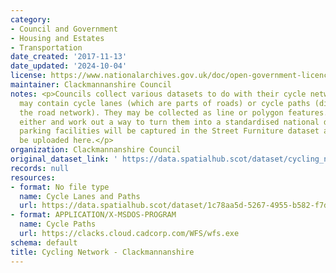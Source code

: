 ```yaml
---
category:
- Council and Government
- Housing and Estates
- Transportation
date_created: '2017-11-13'
date_updated: '2024-10-04'
license: https://www.nationalarchives.gov.uk/doc/open-government-licence/version/3/
maintainer: Clackmannanshire Council
notes: <p>Councils collect various datasets to do with their cycle network. These
  may contain cycle lanes (which are parts of roads) or cycle paths (distinct from
  the road network). They may be collected as line or polygon features. We'll accept
  either and work out a way to turn them into a standardised national dataset. Cycle
  parking facilities will be captured in the Street Furniture dataset and should not
  be uploaded here.</p>
organization: Clackmannanshire Council
original_dataset_link: ' https://data.spatialhub.scot/dataset/cycling_network-cl'
records: null
resources:
- format: No file type
  name: Cycle Lanes and Paths
  url: https://data.spatialhub.scot/dataset/1c78aa5d-5267-4955-b582-f7d725c2c6c5/resource/a5b8b00b-1bc1-4bb3-8b16-866dd0639b1c/download/cycle_paths.gpkg
- format: APPLICATION/X-MSDOS-PROGRAM
  name: Cycle Paths
  url: https://clacks.cloud.cadcorp.com/WFS/wfs.exe
schema: default
title: Cycling Network - Clackmannanshire
---
```

